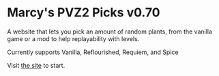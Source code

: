 # Marcy's PVZ2 Picks v0.70

A website that lets you pick an amount of random plants, from the vanilla game or a mod to help replayability with levels.

Currently supports Vanilla, Reflourished, Requiem, and Spice

Visit [the site](https://m4rcyonstation.github.io/MarcysPicksPVZ2/) to start.
